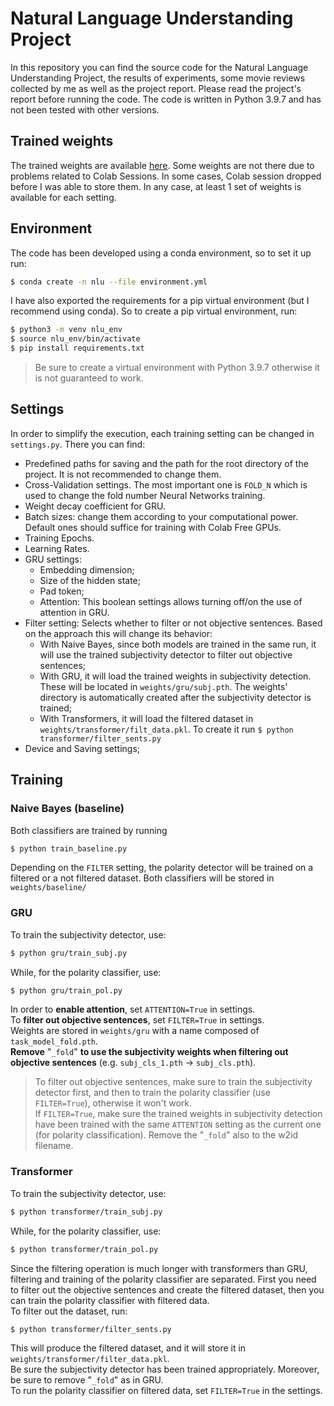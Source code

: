 # Natural Language Understanding Project
In this repository you can find the source code for the Natural Language Understanding Project, the results of experiments, some movie reviews collected by me as well as the project report.
Please read the project's report before running the code.
The code is written in Python 3.9.7 and has not been tested with other versions.

## Trained weights
The trained weights are available [here](https://drive.google.com/drive/folders/10RVRNd8bQQB6rzsvvKX6oSMlxHTDNFw1?usp=sharing). Some weights are not there due to problems related to Colab Sessions. In some cases, Colab session dropped before I was able to store them. In any case, at least 1 set of weights is available for each setting.

## Environment
The code has been developed using a conda environment, so to set it up run:
```bash
$ conda create -n nlu --file environment.yml
```

I have also exported the requirements for a pip virtual environment (but I recommend using conda). So to create a pip virtual environment, run:
```bash
$ python3 -m venv nlu_env
$ source nlu_env/bin/activate
$ pip install requirements.txt
```
> Be sure to create a virtual environment with Python 3.9.7 otherwise it is not guaranteed to work.

## Settings
In order to simplify the execution, each training setting can be changed in `settings.py`. There you can find:
* Predefined paths for saving and the path for the root directory of the project. It is not recommended to change them.
* Cross-Validation settings. The most important one is `FOLD_N` which is used to change the fold number Neural Networks training.
* Weight decay coefficient for GRU.
* Batch sizes: change them according to your computational power. Default ones should suffice for training with Colab Free GPUs.
* Training Epochs.
* Learning Rates.
* GRU settings:
  * Embedding dimension;
  * Size of the hidden state;
  * Pad token;
  * Attention: This boolean settings allows turning off/on the use of attention in GRU.
* Filter setting: Selects whether to filter or not objective sentences. Based on the approach this will change its behavior:
  * With Naive Bayes, since both models are trained in the same run, it will use the trained subjectivity detector to filter out objective sentences;
  * With GRU, it will load the trained weights in subjectivity detection. These will be located in `weights/gru/subj.pth`. The weights' directory is automatically created after the subjectivity detector is trained;
  * With Transformers, it will load the filtered dataset in `weights/transformer/filt_data.pkl`. To create it run `$ python transformer/filter_sents.py`
* Device and Saving settings;

## Training
### Naive Bayes (baseline)
Both classifiers are trained by running 
```bash
$ python train_baseline.py
```
Depending on the `FILTER` setting, the polarity detector will be trained on a filtered or a not filtered dataset.
Both classifiers will be stored in `weights/baseline/`

### GRU
To train the subjectivity detector, use:
```bash
$ python gru/train_subj.py
```
While, for the polarity classifier, use:
```bash
$ python gru/train_pol.py
```
In order to **enable attention**, set `ATTENTION=True` in settings.\
To **filter out objective sentences**, set `FILTER=True` in settings.\
Weights are stored in `weights/gru` with a name composed of `task_model_fold.pth`. \
**Remove** "`_fold`" **to use the subjectivity weights when filtering out objective sentences** (e.g. `subj_cls_1.pth` $\rightarrow$ `subj_cls.pth`).
> To filter out objective sentences, make sure to train the subjectivity detector first, and then to train the polarity classifier (use `FILTER=True`), otherwise it won't work.\
> If `FILTER=True`, make sure the trained weights in subjectivity detection have been trained with the same `ATTENTION` setting as the current one (for polarity classification).
> Remove the "`_fold`" also to the w2id filename.

### Transformer
To train the subjectivity detector, use:
```bash
$ python transformer/train_subj.py
```
While, for the polarity classifier, use:
```bash
$ python transformer/train_pol.py
```
Since the filtering operation is much longer with transformers than GRU, filtering and training of the polarity classifier are separated.
First you need to filter out the objective sentences and create the filtered dataset, then you can train the polarity classifier with filtered data. \
To filter out the dataset, run:
```bash
$ python transformer/filter_sents.py
```
This will produce the filtered dataset, and it will store it in `weights/transformer/filter_data.pkl`.\
Be sure the subjectivity detector has been trained appropriately. Moreover, be sure to remove "`_fold`" as in GRU.\
To run the polarity classifier on filtered data, set `FILTER=True` in the settings.
